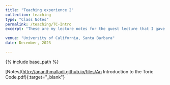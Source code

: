 ```yaml
---
title: "Teaching experience 2"
collection: teaching
type: "Class Notes"
permalink: /teaching/TC-Intro
excerpt: "These are my lecture notes for the guest lecture that I gave in UCSB's Phys 150 (Special Topics in Physics: Quantum Information), where I gave an introduction to the toric code."

venue: "University of California, Santa Barbara"
date: December, 2023

---
```


{% include base_path %}

[Notes](http://ananthmalladi.github.io/files/An Introduction to the Toric Code.pdf){:target="_blank"}
